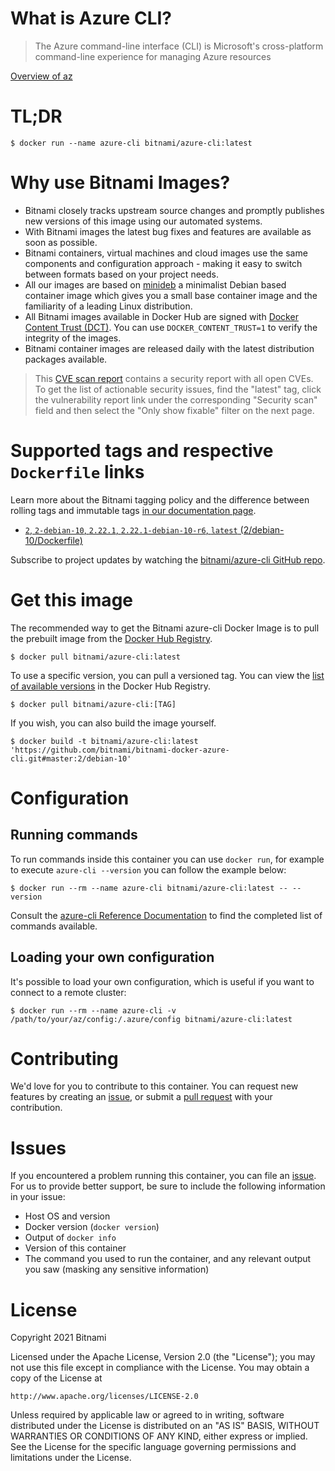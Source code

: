 
# What is Azure CLI?

> The Azure command-line interface (CLI) is Microsoft's cross-platform command-line experience for managing Azure resources

[Overview of az](https://docs.microsoft.com/en-us/cli/azure/)

# TL;DR

```console
$ docker run --name azure-cli bitnami/azure-cli:latest
```

# Why use Bitnami Images?

* Bitnami closely tracks upstream source changes and promptly publishes new versions of this image using our automated systems.
* With Bitnami images the latest bug fixes and features are available as soon as possible.
* Bitnami containers, virtual machines and cloud images use the same components and configuration approach - making it easy to switch between formats based on your project needs.
* All our images are based on [minideb](https://github.com/bitnami/minideb) a minimalist Debian based container image which gives you a small base container image and the familiarity of a leading Linux distribution.
* All Bitnami images available in Docker Hub are signed with [Docker Content Trust (DCT)](https://docs.docker.com/engine/security/trust/content_trust/). You can use `DOCKER_CONTENT_TRUST=1` to verify the integrity of the images.
* Bitnami container images are released daily with the latest distribution packages available.


> This [CVE scan report](https://quay.io/repository/bitnami/azure-cli?tab=tags) contains a security report with all open CVEs. To get the list of actionable security issues, find the "latest" tag, click the vulnerability report link under the corresponding "Security scan" field and then select the "Only show fixable" filter on the next page.

# Supported tags and respective `Dockerfile` links

Learn more about the Bitnami tagging policy and the difference between rolling tags and immutable tags [in our documentation page](https://docs.bitnami.com/tutorials/understand-rolling-tags-containers/).


* [`2`, `2-debian-10`, `2.22.1`, `2.22.1-debian-10-r6`, `latest` (2/debian-10/Dockerfile)](https://github.com/bitnami/bitnami-docker-azure-cli/blob/2.22.1-debian-10-r6/2/debian-10/Dockerfile)

Subscribe to project updates by watching the [bitnami/azure-cli GitHub repo](https://github.com/bitnami/bitnami-docker-azure-cli).

# Get this image

The recommended way to get the Bitnami azure-cli Docker Image is to pull the prebuilt image from the [Docker Hub Registry](https://hub.docker.com/r/bitnami/azure-cli).

```console
$ docker pull bitnami/azure-cli:latest
```

To use a specific version, you can pull a versioned tag. You can view the [list of available versions](https://hub.docker.com/r/bitnami/azure-cli/tags/) in the Docker Hub Registry.

```console
$ docker pull bitnami/azure-cli:[TAG]
```

If you wish, you can also build the image yourself.

```console
$ docker build -t bitnami/azure-cli:latest 'https://github.com/bitnami/bitnami-docker-azure-cli.git#master:2/debian-10'
```

# Configuration

## Running commands

To run commands inside this container you can use `docker run`, for example to execute `azure-cli --version` you can follow the example below:

```console
$ docker run --rm --name azure-cli bitnami/azure-cli:latest -- --version
```

Consult the [azure-cli Reference Documentation](https://docs.microsoft.com/en-us/cli/azure/reference-index?view=azure-cli-latest) to find the completed list of commands available.

## Loading your own configuration

It's possible to load your own configuration, which is useful if you want to connect to a remote cluster:

```console
$ docker run --rm --name azure-cli -v /path/to/your/az/config:/.azure/config bitnami/azure-cli:latest
```

# Contributing

We'd love for you to contribute to this container. You can request new features by creating an [issue](https://github.com/bitnami/bitnami-docker-azure-cli/issues), or submit a [pull request](https://github.com/bitnami/bitnami-docker-azure-cli/pulls) with your contribution.

# Issues

If you encountered a problem running this container, you can file an [issue](https://github.com/bitnami/bitnami-docker-azure-cli/issues/new). For us to provide better support, be sure to include the following information in your issue:

- Host OS and version
- Docker version (`docker version`)
- Output of `docker info`
- Version of this container
- The command you used to run the container, and any relevant output you saw (masking any sensitive information)

# License

Copyright 2021 Bitnami

Licensed under the Apache License, Version 2.0 (the "License");
you may not use this file except in compliance with the License.
You may obtain a copy of the License at

    http://www.apache.org/licenses/LICENSE-2.0

Unless required by applicable law or agreed to in writing, software
distributed under the License is distributed on an "AS IS" BASIS,
WITHOUT WARRANTIES OR CONDITIONS OF ANY KIND, either express or implied.
See the License for the specific language governing permissions and
limitations under the License.
